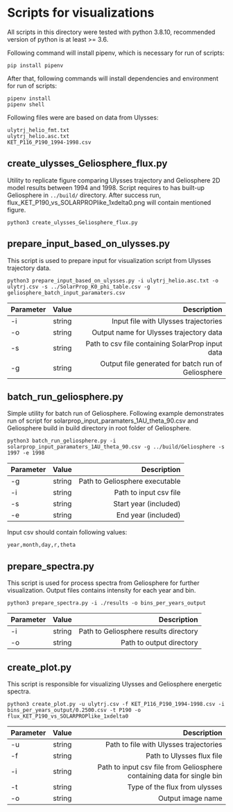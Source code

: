 # Scripts for visualizations
All scripts in this directory were tested with python 3.8.10, recommended version of python is at least >= 3.6. 

Following command will install pipenv, which is necessary for run of scripts: 

```
pip install pipenv
```

After that, following commands will install dependencies and environment for run of scripts:

```
pipenv install
pipenv shell
```

Following files were are based on data from Ulysses: 
```
ulytrj_helio_fmt.txt
ulytrj_helio.asc.txt
KET_P116_P190_1994-1998.csv
```

## create_ulysses_Geliosphere_flux.py
Utility to replicate figure comparing Ulysses trajectory and Geliosphere 2D model results between 1994 and 1998. Script requires to has built-up Geliosphere in ```../build/``` directory.
After success run, flux_KET_P190_vs_SOLARPROPlike_1xdelta0.png will contain mentioned figure.

```
python3 create_ulysses_Geliosphere_flux.py
```

## prepare_input_based_on_ulysses.py
This script is used to prepare input for visualization script from Ulysses trajectory data.  

```
python3 prepare_input_based_on_ulysses.py -i ulytrj_helio.asc.txt -o ulytrj.csv -s ../SolarProp_K0_phi_table.csv -g geliosphere_batch_input_paramaters.csv
```

| Parameter |  Value | Description |
| :--- | :----: | ---: |
| -i | string | Input file with Ulysses trajectories |
| -o | string | Output name for Ulysses trajectory data | 
| -s | string | Path to csv file containing SolarProp input data |
| -g | string | Output file generated for batch run of Geliosphere | 

## batch_run_geliosphere.py
Simple utility for batch run of Geliosphere. Following example demonstrates run of script for solarprop_input_paramaters_1AU_theta_90.csv and Geliosphere build in build directory in root folder of Geliosphere. 

```
python3 batch_run_geliosphere.py -i solarprop_input_paramaters_1AU_theta_90.csv -g ../build/Geliosphere -s 1997 -e 1998
```

| Parameter |  Value | Description |
| :--- | :----: | ---: |
| -g | string | Path to Geliosphere executable |
| -i | string | Path to input csv file | 
| -s | string | Start year (included) |
| -e | string | End year (included) | 

Input csv should contain following values:

```
year,month,day,r,theta
```

## prepare_spectra.py
This script is used for process spectra from Geliosphere for further visualization. Output files contains intensity for each year and bin. 

```
python3 prepare_spectra.py -i ./results -o bins_per_years_output
```

| Parameter |  Value | Description |
| :--- | :----: | ---: |
| -i | string | Path to Geliosphere results directory |
| -o | string | Path to output directory | 

## create_plot.py
This script is responsible for visualizing Ulysses and Geliosphere energetic spectra.

```
python3 create_plot.py -u ulytrj.csv -f KET_P116_P190_1994-1998.csv -i bins_per_years_output/0.2500.csv -t P190 -o flux_KET_P190_vs_SOLARPROPlike_1xdelta0
```

| Parameter |  Value | Description |
| :--- | :----: | ---: |
| -u | string | Path to file with Ulysses trajectories |
| -f | string | Path to Ulysses flux file | 
| -i | string | Path to input csv file from Geliosphere containing data for single bin | 
| -t | string | Type of the flux from ulysses | 
| -o | string | Output image name | 
